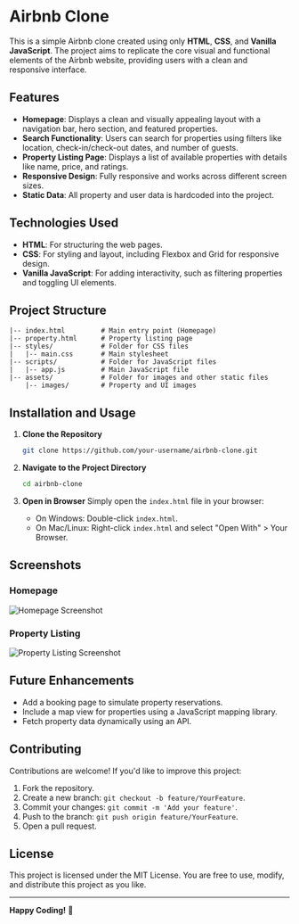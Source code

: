 # Airbnb Clone

This is a simple Airbnb clone created using only **HTML**, **CSS**, and **Vanilla JavaScript**. The project aims to replicate the core visual and functional elements of the Airbnb website, providing users with a clean and responsive interface.

## Features

- **Homepage**: Displays a clean and visually appealing layout with a navigation bar, hero section, and featured properties.
- **Search Functionality**: Users can search for properties using filters like location, check-in/check-out dates, and number of guests.
- **Property Listing Page**: Displays a list of available properties with details like name, price, and ratings.
- **Responsive Design**: Fully responsive and works across different screen sizes.
- **Static Data**: All property and user data is hardcoded into the project.

## Technologies Used

- **HTML**: For structuring the web pages.
- **CSS**: For styling and layout, including Flexbox and Grid for responsive design.
- **Vanilla JavaScript**: For adding interactivity, such as filtering properties and toggling UI elements.

## Project Structure

```
|-- index.html         # Main entry point (Homepage)
|-- property.html      # Property listing page
|-- styles/            # Folder for CSS files
|   |-- main.css       # Main stylesheet
|-- scripts/           # Folder for JavaScript files
|   |-- app.js         # Main JavaScript file
|-- assets/            # Folder for images and other static files
    |-- images/        # Property and UI images
```

## Installation and Usage

1. **Clone the Repository**
   ```bash
   git clone https://github.com/your-username/airbnb-clone.git
   ```

2. **Navigate to the Project Directory**
   ```bash
   cd airbnb-clone
   ```

3. **Open in Browser**
   Simply open the `index.html` file in your browser:
   - On Windows: Double-click `index.html`.
   - On Mac/Linux: Right-click `index.html` and select "Open With" > Your Browser.

## Screenshots

### Homepage
![Homepage Screenshot](assets/images/homepage-screenshot.png)

### Property Listing
![Property Listing Screenshot](assets/images/property-listing-screenshot.png)

## Future Enhancements

- Add a booking page to simulate property reservations.
- Include a map view for properties using a JavaScript mapping library.
- Fetch property data dynamically using an API.

## Contributing

Contributions are welcome! If you'd like to improve this project:

1. Fork the repository.
2. Create a new branch: `git checkout -b feature/YourFeature`.
3. Commit your changes: `git commit -m 'Add your feature'`.
4. Push to the branch: `git push origin feature/YourFeature`.
5. Open a pull request.

## License

This project is licensed under the MIT License. You are free to use, modify, and distribute this project as you like.

---

**Happy Coding!** 🎉

